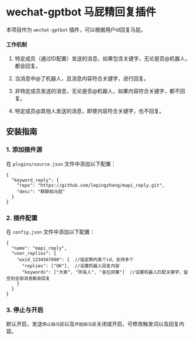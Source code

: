 # wechat-gptbot 马屁精回复插件

本项目作为 `wechat-gptbot` 插件，可以根据用户id回复马屁。

#### 工作机制
1. 特定成员（通过ID配置）发送的消息，如果包含关键字，无论是否@机器人，都会回复。


2. 当消息中@了机器人，且消息内容符合关键字，进行回复。


3. 非特定成员发送的消息，无论是否@机器人，如果内容符合关键字，都不回复。


4. 特定成员@其他人发送的消息，即使内容符合关键字，也不回复。

## 安装指南

### 1. 添加插件源
在 `plugins/source.json` 文件中添加以下配置：
```
{
  "keyword_reply": {
    "repo": "https://github.com/lepingzhang/mapi_reply.git",
    "desc": "群聊拍马屁"
  }
}
```

### 2. 插件配置
在 `config.json` 文件中添加以下配置：
```
{
  "name": "mapi_reply",
  "user_replies": {
    "wxid_1234567890": {  //指定群内某个id，支持多个
      "replies": ["OK"],  //设置机器人回复内容
      "keywords": ["大家", "所有人", "各位同事"]  //设置机器人匹配关键字，留空则全部消息都会回复
    }
  }
}
```

### 3. 停止与开启
默认开启，发送`停止拍马屁`以及`开始拍马屁`关闭或开启，可修改触发词以及回复内容。
